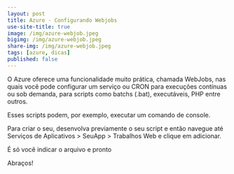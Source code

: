```yaml
---
layout: post
title: Azure - Configurando Webjobs
use-site-title: true
image: /img/azure-webjob.jpeg
bigimg: /img/azure-webjob.jpeg
share-img: /img/azure-webjob.jpeg
tags: [azure, dicas]
published: false
---
```


O Azure oferece uma funcionalidade muito prática, chamada WebJobs, nas quais você pode configurar um serviço ou CRON para execuções contínuas ou sob demanda, para scripts como batchs (.bat), executáveis, PHP entre outros.

Esses scripts podem, por exemplo, executar um comando de console.

Para criar o seu, desenvolva previamente o seu script e então navegue até Serviços de Aplicativos > SeuApp > Trabalhos Web e clique em adicionar.

É só você indicar o arquivo e pronto

Abraços!